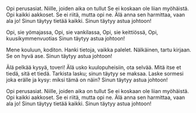 Opi perusasiat.
Niille, joiden aika on tullut
Se ei koskaan ole liian myöhäistä.
Opi kaikki aakkoset.
Se ei riitä, mutta opi ne.
Älä anna sen harmittaa,&#32;vaan ala jo!
Sinun täytyy tietää kaikki.
Sinun täytyy astua johtoon!

Opi, sie yömajassa,
Opi, sie vankilassa,
Opi, sie keittiössä,
Opi, kuusikymmenvuotias
Sinun täytyy astua johtoon!


Mene kouluun, koditon.
Hanki tietoja,&#32;vaikka palelet.
Nälkäinen, tartu kirjaan.
Se on hyvä ase.
Sinun täytyy astua johtoon!


Älä pelkää kysyä,&#32;toveri!
Älä usko kuulopuheisiin,&#32;ota selvää.
Mitä itse et tiedä,&#32;sitä et tiedä.
Tarkista lasku;&#32;sinun täytyy se maksaa.
Laske sormesi joka erälle&#32;ja kysy:&#32;miksi tämä on näin?
Sinun täytyy astua johtoon!


Opi perusasiat.
Niille, joiden aika on tullut
Se ei koskaan ole liian myöhäistä.
Opi kaikki aakkoset.
Se ei riitä, mutta opi ne.
Älä anna sen harmittaa,&#32;vaan ala jo!
Sinun täytyy tietää kaikki.
Sinun täytyy astua johtoon!
